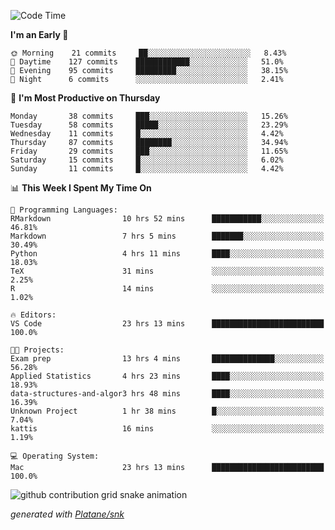 <!--START_SECTION:waka-->
![Code Time](http://img.shields.io/badge/Code%20Time-116%20hrs%2029%20mins-blue)

**I'm an Early 🐤** 

```text
🌞 Morning    21 commits     ██░░░░░░░░░░░░░░░░░░░░░░░   8.43% 
🌆 Daytime    127 commits    ████████████░░░░░░░░░░░░░   51.0% 
🌃 Evening    95 commits     █████████░░░░░░░░░░░░░░░░   38.15% 
🌙 Night      6 commits      ░░░░░░░░░░░░░░░░░░░░░░░░░   2.41%

```
📅 **I'm Most Productive on Thursday** 

```text
Monday       38 commits     ███░░░░░░░░░░░░░░░░░░░░░░   15.26% 
Tuesday      58 commits     █████░░░░░░░░░░░░░░░░░░░░   23.29% 
Wednesday    11 commits     █░░░░░░░░░░░░░░░░░░░░░░░░   4.42% 
Thursday     87 commits     ████████░░░░░░░░░░░░░░░░░   34.94% 
Friday       29 commits     ███░░░░░░░░░░░░░░░░░░░░░░   11.65% 
Saturday     15 commits     █░░░░░░░░░░░░░░░░░░░░░░░░   6.02% 
Sunday       11 commits     █░░░░░░░░░░░░░░░░░░░░░░░░   4.42%

```


📊 **This Week I Spent My Time On** 

```text
💬 Programming Languages: 
RMarkdown                10 hrs 52 mins      ███████████░░░░░░░░░░░░░░   46.81% 
Markdown                 7 hrs 5 mins        ███████░░░░░░░░░░░░░░░░░░   30.49% 
Python                   4 hrs 11 mins       ████░░░░░░░░░░░░░░░░░░░░░   18.03% 
TeX                      31 mins             ░░░░░░░░░░░░░░░░░░░░░░░░░   2.25% 
R                        14 mins             ░░░░░░░░░░░░░░░░░░░░░░░░░   1.02%

🔥 Editors: 
VS Code                  23 hrs 13 mins      █████████████████████████   100.0%

🐱‍💻 Projects: 
Exam prep                13 hrs 4 mins       ██████████████░░░░░░░░░░░   56.28% 
Applied Statistics       4 hrs 23 mins       ████░░░░░░░░░░░░░░░░░░░░░   18.93% 
data-structures-and-algor3 hrs 48 mins       ████░░░░░░░░░░░░░░░░░░░░░   16.39% 
Unknown Project          1 hr 38 mins        █░░░░░░░░░░░░░░░░░░░░░░░░   7.04% 
kattis                   16 mins             ░░░░░░░░░░░░░░░░░░░░░░░░░   1.19%

💻 Operating System: 
Mac                      23 hrs 13 mins      █████████████████████████   100.0%

```


<!--END_SECTION:waka-->


<!--Snake Game-->
![github contribution grid snake animation](https://raw.githubusercontent.com/viggo-gascou/viggo-gascou/output/github-contribution-grid-snake.svg)

_generated with [Platane/snk](https://github.com/Platane/snk)_
<!--Snake Game-->

